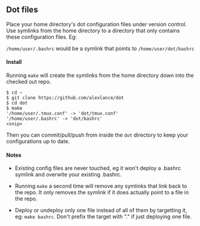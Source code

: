 ## Dot files

Place your home directory's dot configuration files under version control.
Use symlinks from the home directory to a directory that only contains
these configuration files. Eg:

`/home/user/.bashrc` would be a symlink that points to `/home/user/dot/bashrc`


#### Install

Running `make` will create the symlinks from the home directory down into the
checked out repo.

```
$ cd ~
$ git clone https://github.com/alexlance/dot
$ cd dot
$ make
'/home/user/.tmux.conf' -> 'dot/tmux.conf'
'/home/user/.bashrc' -> 'dot/bashrc'
<snip>
```

Then you can commit/pull/push from inside the `dot` directory to keep your
configurations up to date.


#### Notes

 * Existing config files are never touched, eg it won't deploy a .bashrc symlink
   and overwite your existing .bashrc.

 * Running `make` a second time will remove any symlinks that link back to the
   repo. It only removes the symlink if it does actually point to a file in
   the repo.

 * Deploy or undeploy only one file instead of all of them by targetting it,
   eg: `make bashrc`. Don't prefix the target with "." if just deploying one file.

